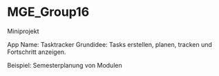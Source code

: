 # MGE_Group16
Miniprojekt

App Name: Tasktracker
Grundidee: Tasks erstellen, planen, tracken und Fortschritt anzeigen.

Beispiel: Semesterplanung von Modulen